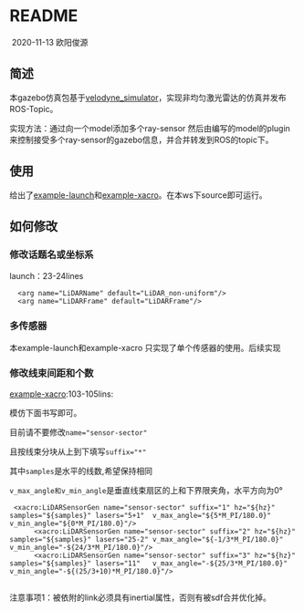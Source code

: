 # README



​																																																																		2020-11-13  欧阳俊源

## 简述

本gazebo仿真包基于[velodyne_simulator](https://bitbucket.org/DataspeedInc/velodyne_simulator.git)，实现非均匀激光雷达的仿真并发布ROS-Topic。

实现方法：通过向一个model添加多个ray-sensor 然后由编写的model的plugin来控制接受多个ray-sensor的gazebo信息，并合并转发到ROS的topic下。



## 使用

给出了[example-launch](./velodyne_description/launch/example.launch)和[example-xacro](./velodyne_description/urdf/example.urdf.xacro)。在本ws下source即可运行。



## 如何修改

### 修改话题名或坐标系

launch：23-24lines

```xmal
  <arg name="LiDARName" default="LiDAR_non-uniform"/>
  <arg name="LiDARFrame" default="LiDARFrame"/>
```



### 多传感器

本example-launch和example-xacro 只实现了单个传感器的使用。后续实现





### 修改线束间距和个数

[example-xacro](./velodyne_description/urdf/LiDAR-80.xacro):103-105lins:

模仿下面书写即可。

目前请不要修改`name="sensor-sector" ` 

且按线束分块从上到下填写`suffix="*"`  

其中`samples`是水平的线数,希望保持相同 

`v_max_angle和v_min_angle`是垂直线束扇区的上和下界限夹角，水平方向为0°



```xaml
 <xacro:LiDARSensorGen name="sensor-sector" suffix="1" hz="${hz}" samples="${samples}" lasers="5+1"  v_max_angle="${5*M_PI/180.0}"     v_min_angle="${0*M_PI/180.0}"/>
      <xacro:LiDARSensorGen name="sensor-sector" suffix="2" hz="${hz}" samples="${samples}" lasers="25-2" v_max_angle="${-1/3*M_PI/180.0}"  v_min_angle="-${24/3*M_PI/180.0}"/>
      <xacro:LiDARSensorGen name="sensor-sector" suffix="3" hz="${hz}" samples="${samples}" lasers="11"   v_max_angle="-${25/3*M_PI/180.0}" v_min_angle="-${(25/3+10)*M_PI/180.0}"/>
    
```



注意事项1：被依附的link必须具有inertial属性，否则有被sdf合并优化掉。

